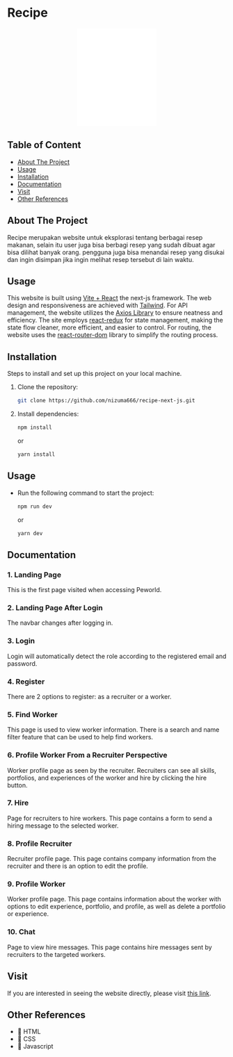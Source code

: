 # Recipe

<p align="center">
  <img src="public/assets/logo.png" alt="Logo" />
</p>

## Table of Content

- [About The Project](#about-the-project)
- [Usage](#usage)
- [Installation](#installation)
- [Documentation](#documentation)
- [Visit](#visit)
- [Other References](#other-references)

## About The Project
Recipe merupakan website untuk eksplorasi tentang berbagai resep makanan, selain itu user juga bisa berbagi resep yang sudah dibuat agar bisa dilihat banyak orang. pengguna juga bisa menandai resep yang disukai dan ingin disimpan jika ingin melihat resep tersebut di lain waktu.

## Usage
This website is built using [Vite + React](https://vitejs.dev/) the next-js framework. The web design and responsiveness are achieved with [Tailwind](https://tailwindcss.com/). For API management, the website utilizes the [Axios Library](https://axios-http.com/) to ensure neatness and efficiency. The site employs [react-redux](https://react-redux.js.org/) for state management, making the state flow cleaner, more efficient, and easier to control. For routing, the website uses the [react-router-dom](https://reactrouter.com/en/main) library to simplify the routing process.

## Installation

Steps to install and set up this project on your local machine.

1. Clone the repository:
    ```bash
    git clone https://github.com/nizuma666/recipe-next-js.git
    ```
2. Install dependencies:
    ```bash
    npm install
    ```
    or
    ```bash
    yarn install
    ```

## Usage

- Run the following command to start the project:
    ```bash
    npm run dev
    ```
    or
    ```bash
    yarn dev
    ```

## Documentation
### 1. Landing Page
This is the first page visited when accessing Peworld.

### 2. Landing Page After Login
The navbar changes after logging in.

### 3. Login
Login will automatically detect the role according to the registered email and password.

### 4. Register
There are 2 options to register: as a recruiter or a worker.

### 5. Find Worker
This page is used to view worker information. There is a search and name filter feature that can be used to help find workers.

### 6. Profile Worker From a Recruiter Perspective
Worker profile page as seen by the recruiter. Recruiters can see all skills, portfolios, and experiences of the worker and hire by clicking the hire button.

### 7. Hire
Page for recruiters to hire workers. This page contains a form to send a hiring message to the selected worker.

### 8. Profile Recruiter
Recruiter profile page. This page contains company information from the recruiter and there is an option to edit the profile.

### 9. Profile Worker
Worker profile page. This page contains information about the worker with options to edit experience, portfolio, and profile, as well as delete a portfolio or experience.

### 10. Chat
Page to view hire messages. This page contains hire messages sent by recruiters to the targeted workers.


## Visit
If you are interested in seeing the website directly, please visit [this link](https://crud-react-tailwind-roan.vercel.app/).

## Other References
- :rocket: HTML
- :rocket: CSS
- :rocket: Javascript
